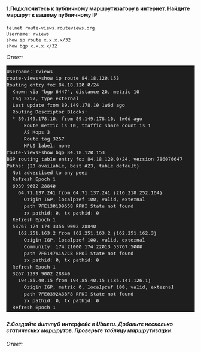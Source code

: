 #### 1.Подключитесь к публичному маршрутизатору в интернет. Найдите маршрут к вашему публичному IP
```
telnet route-views.routeviews.org
Username: rviews
show ip route x.x.x.x/32
show bgp x.x.x.x/32
```
<em>Ответ:<em><br />


![drawing](result1.png)

#### 2.Создайте dummy0 интерфейс в Ubuntu. Добавьте несколько статических маршрутов. Проверьте таблицу маршрутизации.

<em>Ответ:<em><br />